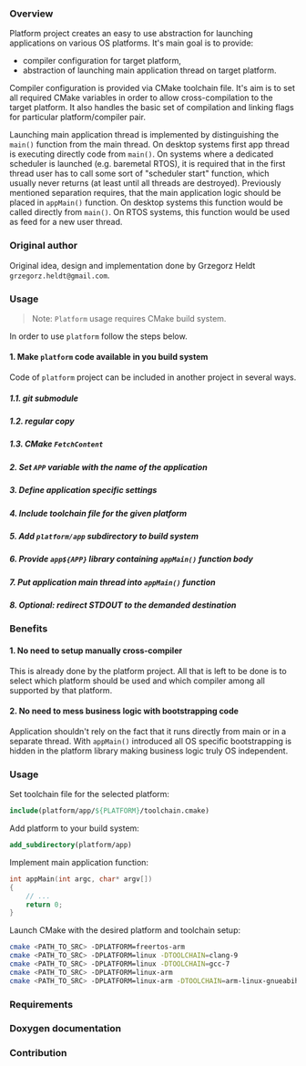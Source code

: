 ### Overview

Platform project creates an easy to use abstraction for launching applications on various OS platforms.
It's main goal is to provide:
* compiler configuration for target platform,
* abstraction of launching main application thread on target platform.

Compiler configuration is provided via CMake toolchain file. It's aim is to set all required CMake variables in order
to allow cross-compilation to the target platform. It also handles the basic set of compilation and linking flags for
particular platform/compiler pair.

Launching main application thread is implemented by distinguishing the `main()` function from the main thread. On desktop
systems first app thread is executing directly code from `main()`. On systems where a dedicated scheduler is launched
(e.g. baremetal RTOS), it is required that in the first thread user has to call some sort of "scheduler start" function,
which usually never returns (at least until all threads are destroyed). Previously mentioned separation requires, that
the main application logic should be placed in `appMain()` function. On desktop systems this function would be called
directly from `main()`. On RTOS systems, this function would be used as feed for a new user thread.

### Original author

Original idea, design and implementation done by Grzegorz Heldt `grzegorz.heldt@gmail.com`.

### Usage

> Note: `Platform` usage requires CMake build system. 

In order to use `platform` follow the steps below.

#### 1. Make `platform` code available in you build system

Code of `platform` project can be included in another project in several ways.

##### 1.1. git submodule
##### 1.2. regular copy
##### 1.3. CMake `FetchContent`
##### 2. Set `APP` variable with the name of the application
##### 3. Define application specific settings
##### 4. Include toolchain file for the given platform
##### 5. Add `platform/app` subdirectory to build system
##### 6. Provide `app${APP}` library containing `appMain()` function body
##### 7. Put application main thread into `appMain()` function
##### 8. Optional: redirect STDOUT to the demanded destination

### Benefits

#### 1. No need to setup manually cross-compiler

This is already done by the platform project. All that is left to be done is to select which platform should be used
and which compiler among all supported by that platform.

#### 2. No need to mess business logic with bootstrapping code

Application shouldn't rely on the fact that it runs directly from main or in a separate thread. With `appMain()`
introduced all OS specific bootstrapping is hidden in the platform library making business logic truly OS independent. 

### Usage

Set toolchain file for the selected platform:

```cmake
include(platform/app/${PLATFORM}/toolchain.cmake)
```

Add platform to your build system:

```cmake
add_subdirectory(platform/app)
```

Implement main application function:

```cpp
int appMain(int argc, char* argv[])
{
    // ...
    return 0;
}
```

Launch CMake with the desired platform and toolchain setup:

```bash
cmake <PATH_TO_SRC> -DPLATFORM=freertos-arm
cmake <PATH_TO_SRC> -DPLATFORM=linux -DTOOLCHAIN=clang-9
cmake <PATH_TO_SRC> -DPLATFORM=linux -DTOOLCHAIN=gcc-7
cmake <PATH_TO_SRC> -DPLATFORM=linux-arm
cmake <PATH_TO_SRC> -DPLATFORM=linux-arm -DTOOLCHAIN=arm-linux-gnueabihf-clang-9
```

### Requirements

### Doxygen documentation

### Contribution
